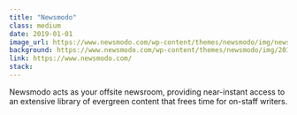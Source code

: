 ```yaml
---
title: "Newsmodo"
class: medium
date: 2019-01-01
image_url: https://www.newsmodo.com/wp-content/themes/newsmodo/img/newsmodo.svg
background: https://www.newsmodo.com/wp-content/themes/newsmodo/img/2018/who-banner-v2.jpg
link: https://www.newsmodo.com/
stack:
---
```


Newsmodo acts as your offsite newsroom, providing near-instant access to an extensive library of evergreen content that frees time for on-staff writers.
